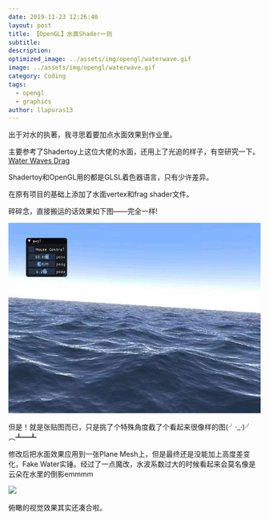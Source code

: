 ```yaml
---
date: 2019-11-23 12:26:40
layout: post
title: 【OpenGL】水面Shader一则
subtitle: 
description: 
optimized_image: ../assets/img/opengl/waterwave.gif
image: ../assets/img/opengl/waterwave.gif
category: Coding
tags:
  - opengl
  - graphics
author: llapuras13
---
```


出于对水的执著，我寻思着要加点水面效果到作业里。

主要参考了Shadertoy上这位大佬的水面，还用上了光追的样子，有空研究一下。[Water Waves Drag](https://www.shadertoy.com/view/4dBcRD)

Shadertoy和OpenGL用的都是GLSL着色器语言，只有少许差异。

在原有项目的基础上添加了水面vertex和frag shader文件。

碎碎念，直接搬运的话效果如下图——完全一样!

![](../assets/img/opengl/water_opgl.jpg)

但是！就是张贴图而已，只是挑了个特殊角度截了个看起来很像样的图(╯·_·)╯︵┻━┻

修改后把水面效果应用到一张Plane Mesh上，但是最终还是没能加上高度差变化，Fake Water实锤。经过了一点魔改，水波系数过大的时候看起来会莫名像是云朵在水里的倒影emmmm

![](../assets/img/opengl/waterwave.gif)

俯瞰的视觉效果其实还凑合啦。

